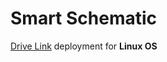 # Smart Schematic
[Drive Link](https://drive.google.com/drive/folders/190uGNQMlqyur22dIeR6rS9a9G1MOdISk?usp=sharing) deployment for **Linux OS** 